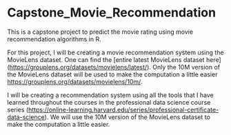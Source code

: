 # Capstone_Movie_Recommendation
This is a capstone project to predict the movie rating using movie recommendation algorithms in R.


For this project, I will be creating a movie recommendation system using the MovieLens dataset. One can find the [entire latest MovieLens dataset here] (https://grouplens.org/datasets/movielens/latest/). Only the 10M version of the MovieLens dataset will be used to make the computation a little easier <https://grouplens.org/datasets/movielens/10m/>. 


I will be creating a recommendation system using all the tools that I have learned throughout the courses in the professional data science course series (<https://online-learning.harvard.edu/series/professional-certificate-data-science>). We will use the 10M version of the MovieLens dataset to make the computation a little easier.
